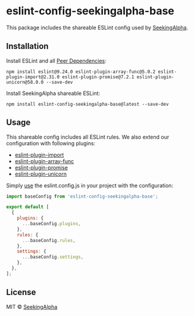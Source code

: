 # eslint-config-seekingalpha-base

This package includes the shareable ESLint config used by [SeekingAlpha](https://seekingalpha.com/).

## Installation

Install ESLint and all [Peer Dependencies](https://nodejs.org/en/blog/npm/peer-dependencies/):

    npm install eslint@9.24.0 eslint-plugin-array-func@5.0.2 eslint-plugin-import@2.31.0 eslint-plugin-promise@7.2.1 eslint-plugin-unicorn@58.0.0 --save-dev

Install SeekingAlpha shareable ESLint:

    npm install eslint-config-seekingalpha-base@latest --save-dev

## Usage

This shareable config includes all ESLint rules. We also extend our configuration with following plugins:

- [eslint-plugin-import](https://github.com/benmosher/eslint-plugin-import)
- [eslint-plugin-array-func](https://github.com/freaktechnik/eslint-plugin-array-func)
- [eslint-plugin-promise](https://github.com/xjamundx/eslint-plugin-promise)
- [eslint-plugin-unicorn](https://github.com/sindresorhus/eslint-plugin-unicorn)

Simply [use](https://eslint.org/docs/latest/extend/shareable-configs) the eslint.config.js in your project with the configuration:

```javascript
import baseConfig from 'eslint-config-seekingalpha-base';

export default [
  {
    plugins: {
      ...baseConfig.plugins,
    },
    rules: {
      ...baseConfig.rules,
    },
    settings: {
      ...baseConfig.settings,
    },
  },
];
```

## License

MIT © [SeekingAlpha](https://seekingalpha.com/)
